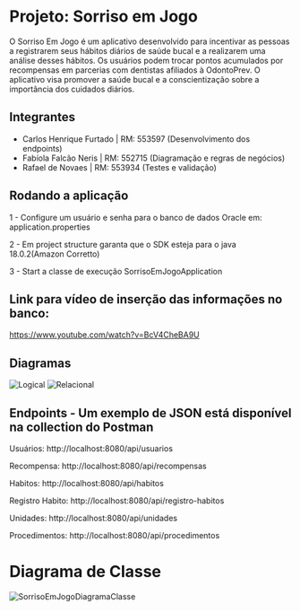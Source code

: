 # Projeto: Sorriso em Jogo
O Sorriso Em Jogo é um aplicativo desenvolvido para incentivar as pessoas a registrarem seus hábitos diários de saúde bucal e a realizarem uma análise desses hábitos. Os usuários podem trocar pontos acumulados por recompensas em parcerias com dentistas afiliados à OdontoPrev. O aplicativo visa promover a saúde bucal e a conscientização sobre a importância dos cuidados diários. 

## Integrantes 
- Carlos Henrique Furtado  | RM: 553597 (Desenvolvimento dos endpoints)
- Fabíola Falcão Neris     | RM: 552715 (Diagramação e regras  de negócios)
- Rafael de Novaes         | RM: 553934 (Testes e validação)

## Rodando a aplicação
  1 - Configure um usuário e senha para o banco de dados Oracle em: application.properties
  
  2 - Em project structure garanta que o SDK esteja para o java 18.0.2(Amazon Corretto)

  3 - Start a classe de execução SorrisoEmJogoApplication

## Link para vídeo de inserção das informações no banco:
https://www.youtube.com/watch?v=BcV4CheBA9U

## Diagramas
![Logical](https://github.com/user-attachments/assets/f44d8528-4ada-424b-b081-f122a762d1c2)
![Relacional](https://github.com/user-attachments/assets/b3d09662-4d7d-4aa1-a447-c640ab9bb064)

## Endpoints - Um exemplo de JSON está disponível na collection do Postman
Usuários: http://localhost:8080/api/usuarios

Recompensa: http://localhost:8080/api/recompensas

Habitos: http://localhost:8080/api/habitos

Registro Habito: http://localhost:8080/api/registro-habitos

Unidades: http://localhost:8080/api/unidades

Procedimentos: http://localhost:8080/api/procedimentos


# Diagrama de Classe
![SorrisoEmJogoDiagramaClasse](https://github.com/user-attachments/assets/81a8edc4-32c8-4635-9c08-d4c7222b2d48)
